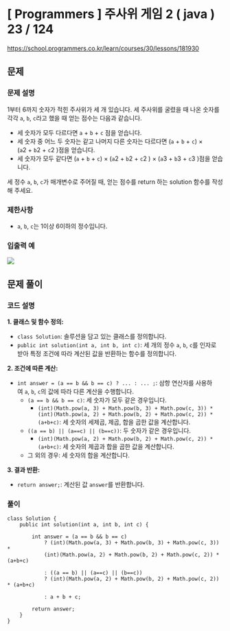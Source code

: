 # [ Programmers ]  주사위 게임 2 ( java ) 23 / 124
https://school.programmers.co.kr/learn/courses/30/lessons/181930

## 문제 
### 문제 설명
1부터 6까지 숫자가 적힌 주사위가 세 개 있습니다. 세 주사위를 굴렸을 때 나온 숫자를 각각 `a`, `b`, `c`라고 했을 때 얻는 점수는 다음과 같습니다.

- 세 숫자가 모두 다르다면 `a` + `b` + `c` 점을 얻습니다.
- 세 숫자 중 어느 두 숫자는 같고 나머지 다른 숫자는 다르다면 (`a` + `b` + `c`) × (`a`2 + `b`2 + `c`2 )점을 얻습니다.
- 세 숫자가 모두 같다면 (`a` + `b` + `c`) × (`a`2 + `b`2 + `c`2 ) × (`a`3 + `b`3 + `c`3 )점을 얻습니다.

세 정수 `a`, `b`, `c`가 매개변수로 주어질 때, 얻는 점수를 return 하는 solution 함수를 작성해 주세요.
### 제한사항
- `a`, `b`, `c`는 1이상 6이하의 정수입니다.

### 입출력 예
![](https://i.imgur.com/JNNdtUB.png)

## 문제 풀이
### 코드 설명
**1. 클래스 및 함수 정의:**

- `class Solution`: 솔루션을 담고 있는 클래스를 정의합니다.
- `public int solution(int a, int b, int c)`: 세 개의 정수 `a`, `b`, `c`를 인자로 받아 특정 조건에 따라 계산된 값을 반환하는 함수를 정의합니다.

**2. 조건에 따른 계산:**

- `int answer = (a == b && b == c) ? ... : ... ;`: 삼항 연산자를 사용하여 `a`, `b`, `c`의 값에 따라 다른 계산을 수행합니다.
    - `(a == b && b == c)`: 세 숫자가 모두 같은 경우입니다.
        - `(int)(Math.pow(a, 3) + Math.pow(b, 3) + Math.pow(c, 3)) * (int)(Math.pow(a, 2) + Math.pow(b, 2) + Math.pow(c, 2)) * (a+b+c)`: 세 숫자의 세제곱, 제곱, 합을 곱한 값을 계산합니다.
    - `((a == b) || (a==c) || (b==c))`: 두 숫자가 같은 경우입니다.
        - `(int)(Math.pow(a, 2) + Math.pow(b, 2) + Math.pow(c, 2)) * (a+b+c)`: 세 숫자의 제곱과 합을 곱한 값을 계산합니다.
    - 그 외의 경우: 세 숫자의 합을 계산합니다.

**3. 결과 반환:**

- `return answer;`: 계산된 값 `answer`를 반환합니다.

### 풀이
```
class Solution {
    public int solution(int a, int b, int c) {
        
        int answer = (a == b && b == c) 
            ? (int)(Math.pow(a, 3) + Math.pow(b, 3) + Math.pow(c, 3)) *
            (int)(Math.pow(a, 2) + Math.pow(b, 2) + Math.pow(c, 2)) * (a+b+c)
            
            : ((a == b) || (a==c) || (b==c)) 
            ? (int)(Math.pow(a, 2) + Math.pow(b, 2) + Math.pow(c, 2)) * (a+b+c)
                
            : a + b + c;
        
        return answer;
    }
}
```







